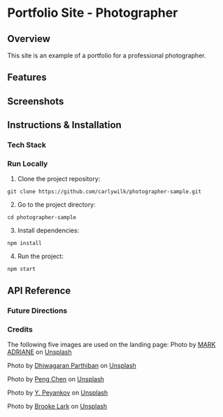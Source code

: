 # Portfolio Site - Photographer

## Overview
This site is an example of a portfolio for a professional photographer. 

## Features

## Screenshots

## Instructions & Installation

### Tech Stack

### Run Locally
1. Clone the project repository:
```
git clone https://github.com/carlywilk/photographer-sample.git
```

2. Go to the project directory:
```
cd photographer-sample
```

3. Install dependencies:
```
npm install
```

4. Run the project:
```
npm start
```

## API Reference


### Future Directions

### Credits
The following five images are used on the landing page:
Photo by <a href="https://unsplash.com/@markadriane?utm_content=creditCopyText&utm_medium=referral&utm_source=unsplash">MARK ADRIANE</a> on <a href="https://unsplash.com/photos/man-wearing-jacket-near-wall-in-room-bO3S03I2Aw8?utm_content=creditCopyText&utm_medium=referral&utm_source=unsplash">Unsplash</a>

Photo by <a href="https://unsplash.com/@curryvibe?utm_content=creditCopyText&utm_medium=referral&utm_source=unsplash">Dhiwagaran Parthiban</a> on <a href="https://unsplash.com/photos/a-crowd-of-people-at-a-concert-with-their-hands-in-the-air-pFuDLZsTQAQ?utm_content=creditCopyText&utm_medium=referral&utm_source=unsplash">Unsplash</a>

Photo by <a href="https://unsplash.com/@austincppc?utm_content=creditCopyText&utm_medium=referral&utm_source=unsplash">Peng Chen</a> on <a href="https://unsplash.com/photos/landscape-photo-of-gray-tree-qd-dvtbS45Q?utm_content=creditCopyText&utm_medium=referral&utm_source=unsplash">Unsplash</a>

Photo by <a href="https://unsplash.com/@peyankov?utm_content=creditCopyText&utm_medium=referral&utm_source=unsplash">Y. Peyankov</a> on <a href="https://unsplash.com/photos/blue-wooden-door-on-yellow-concrete-building-6BSLpgncdb8?utm_content=creditCopyText&utm_medium=referral&utm_source=unsplash">Unsplash</a>

Photo by <a href="https://unsplash.com/@brookelark?utm_content=creditCopyText&utm_medium=referral&utm_source=unsplash">Brooke Lark</a> on <a href="https://unsplash.com/photos/assorted-donuts-top-of-white-area-V4MBq8kue3U?utm_content=creditCopyText&utm_medium=referral&utm_source=unsplash">Unsplash</a>